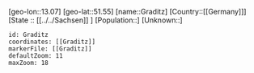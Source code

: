 ﻿---
location: [51.55,13.07]
mapzoom: [7,12] 
mapmarker: city 
type: City
tags:
- geo/City


SpocWebEntityId: 30534
isDeleted: false
confidential: public

---
[geo-lon::13.07]
[geo-lat::51.55]
[name::Graditz]
[Country::[[Germany]]]
[State :: [[../../Sachsen]] ]
[Population::]
[Unknown::]


```leaflet
id: Graditz
coordinates: [[Graditz]]
markerFile: [[Graditz]]
defaultZoom: 11 
maxZoom: 18
```
